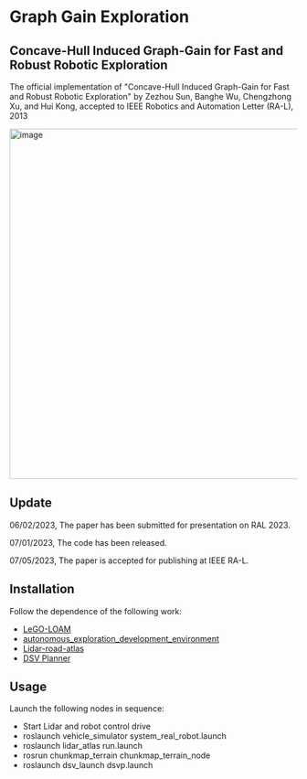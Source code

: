 # Graph Gain Exploration

## Concave-Hull Induced Graph-Gain for Fast and Robust Robotic Exploration

The official implementation of "Concave-Hull Induced Graph-Gain for Fast and Robust Robotic Exploration" by Zezhou Sun, Banghe Wu, Chengzhong Xu, and Hui Kong, accepted to IEEE Robotics and Automation Letter (RA-L), 2013

<img width="613" alt="image" src="https://github.com/IMRL/Graph_Gain_Exploration/assets/67741955/04eec4af-a2ce-4417-b34e-9b0b6b85e1b4">

## Update

06/02/2023, The paper has been submitted for presentation on RAL 2023.

07/01/2023, The code has been released.

07/05/2023, The paper is accepted for publishing at IEEE RA-L.

## Installation

Follow the dependence of the following work: 

- [LeGO-LOAM](https://github.com/RobustFieldAutonomyLab/LeGO-LOAM)
- [autonomous_exploration_development_environment](https://github.com/HongbiaoZ/autonomous_exploration_development_environment)
- [Lidar-road-atlas](https://github.com/IMRL/Lidar-road-atlas)
- [DSV Planner](https://github.com/HongbiaoZ/dsv_planner)

## Usage

Launch the following nodes in sequence:

- Start Lidar and robot control drive
- roslaunch vehicle_simulator system_real_robot.launch 
- roslaunch lidar_atlas run.launch
- rosrun chunkmap_terrain chunkmap_terrain_node
- roslaunch dsv_launch dsvp.launch
